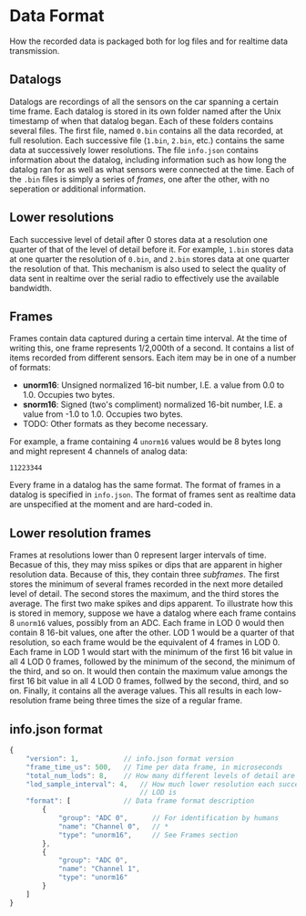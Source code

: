 # Data Format

How the recorded data is packaged both for log files and for realtime data
transmission.

## Datalogs

Datalogs are recordings of all the sensors on the car spanning a certain time
frame. Each datalog is stored in its own folder named after the Unix timestamp 
of when that datalog began. Each of these folders contains several files. The 
first file, named `0.bin` contains all the data recorded, at full resolution.
Each successive file (`1.bin`, `2.bin`, etc.) contains the same data at
successively lower resolutions. The file `info.json` contains information about
the datalog, including information such as how long the datalog ran for as well
as what sensors were connected at the time. Each of the `.bin` files is simply
a series of *frames*, one after the other, with no seperation or additional 
information.

## Lower resolutions

Each successive level of detail after 0 stores data at a resolution one quarter
of that of the level of detail before it. For example, `1.bin` stores data at 
one quarter the resolution of `0.bin`, and `2.bin` stores data at one quarter
the resolution of that. This mechanism is also used to select the quality of
data sent in realtime over the serial radio to effectively use the available 
bandwidth.

## Frames

Frames contain data captured during a certain time interval. At the time of
writing this, one frame represents 1/2,000th of a second. It contains a list of
items recorded from different sensors. Each item may be in one of a number of
formats:

- **unorm16**: Unsigned normalized 16-bit number, I.E. a value from 0.0 to 1.0.
  Occupies two bytes.
- **snorm16**: Signed (two's compliment) normalized 16-bit number, I.E. a value 
  from -1.0 to 1.0. Occupies two bytes.
- TODO: Other formats as they become necessary.

For example, a frame containing 4 `unorm16` values would be 8 bytes long and
might represent 4 channels of analog data:

```
11223344
```

Every frame in a datalog has the same format. The format of frames in a datalog 
is specified in `info.json`. The format of frames sent as realtime data are 
unspecified at the moment and are hard-coded in.

## Lower resolution frames

Frames at resolutions lower than 0 represent larger intervals of time. Becasue
of this, they may miss spikes or dips that are apparent in higher resolution
data. Because of this, they contain three *subframes*. The first stores the
minimum of several frames recorded in the next more detailed level of detail.
The second stores the maximum, and the third stores the average. The first
two make spikes and dips apparent. To illustrate how this is stored in memory,
suppose we have a datalog where each frame contains 8 `unorm16` values, possibly
from an ADC. Each frame in LOD 0 would then contain 8 16-bit values, one after
the other. LOD 1 would be a quarter of that resolution, so each frame would be
the equivalent of 4 frames in LOD 0. Each frame in LOD 1 would start with the
minimum of the first 16 bit value in all 4 LOD 0 frames, followed by the minimum
of the second, the minimum of the third, and so on. It would then contain the
maximum value amongs the first 16 bit value in all 4 LOD 0 frames, follwed by
the second, third, and so on. Finally, it contains all the average values. This
all results in each low-resolution frame being three times the size of a regular
frame.

## info.json format

```js
{
    "version": 1,           // info.json format version
    "frame_time_us": 500,   // Time per data frame, in microseconds
    "total_num_lods": 8,    // How many different levels of detail are recorded
    "lod_sample_interval": 4,   // How much lower resolution each successive
                                // LOD is
    "format": [             // Data frame format description
        {
            "group": "ADC 0",      // For identification by humans
            "name": "Channel 0",   // *
            "type": "unorm16",     // See Frames section
        },
        {
            "group": "ADC 0",
            "name": "Channel 1",
            "type": "unorm16"
        }
    ]
}
```
